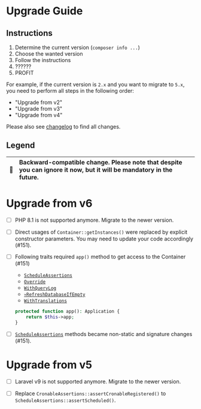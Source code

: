 # Upgrade Guide

[include:file]: ../../docs/Shared/Upgrade.md
[//]: # (start: preprocess/aa9fc458898c7c1c)
[//]: # (warning: Generated automatically. Do not edit.)

## Instructions

1. Determine the current version (`composer info ...`)
2. Choose the wanted version
3. Follow the instructions
4. ??????
5. PROFIT

For example, if the current version is `2.x` and you want to migrate to `5.x`, you need to perform all steps in the following order:

* "Upgrade from v2"
* "Upgrade from v3"
* "Upgrade from v4"

Please also see [changelog](https://github.com/LastDragon-ru/lara-asp/releases) to find all changes.

## Legend

| 🤝 | Backward-compatible change. Please note that despite you can ignore it now, but it will be mandatory in the future. |
|:--:|:--------------------------------------------------------------------------------------------------------------------|

[//]: # (end: preprocess/aa9fc458898c7c1c)

# Upgrade from v6

[include:file]: ../../docs/Shared/Upgrade/FromV6.md
[//]: # (start: preprocess/9679e76379216855)
[//]: # (warning: Generated automatically. Do not edit.)

* [ ] PHP 8.1 is not supported anymore. Migrate to the newer version.

* [ ] Direct usages of `Container::getInstances()` were replaced by explicit constructor parameters. You may need to update your code accordingly (#151).

[//]: # (end: preprocess/9679e76379216855)

* [ ] Following traits required `app()` method to get access to the Container (#151)
  * [`ScheduleAssertions`][code-links/5bf3a6e818e8ec48]
  * [`Override`][code-links/a5e57679c3a947a6]
  * [`WithQueryLog`][code-links/e6637d2e31bd9516]
  * [`💀RefreshDatabaseIfEmpty`][code-links/1e9b6004b06c7c68]
  * [`WithTranslations`][code-links/733eb8fbc4b211a5]

  ```php
  protected function app(): Application {
      return $this->app;
  }
  ```

* [ ] [`ScheduleAssertions`][code-links/5bf3a6e818e8ec48] methods became non-static and signature changes (#151).

# Upgrade from v5

[include:file]: ../../docs/Shared/Upgrade/FromV5.md
[//]: # (start: preprocess/2e85dad2b0618274)
[//]: # (warning: Generated automatically. Do not edit.)

* [ ] Laravel v9 is not supported anymore. Migrate to the newer version.

[//]: # (end: preprocess/2e85dad2b0618274)

* [ ] Replace `CronableAssertions::assertCronableRegistered()` to `ScheduleAssertions::assertScheduled()`.

[//]: # (start: code-links)
[//]: # (warning: Generated automatically. Do not edit.)

[code-links/5bf3a6e818e8ec48]: src/Assertions/Application/ScheduleAssertions.php
    "\LastDragon_ru\LaraASP\Testing\Assertions\Application\ScheduleAssertions"

[code-links/a5e57679c3a947a6]: src/Concerns/Override.php
    "\LastDragon_ru\LaraASP\Testing\Concerns\Override"

[code-links/e6637d2e31bd9516]: src/Database/QueryLog/WithQueryLog.php
    "\LastDragon_ru\LaraASP\Testing\Database\QueryLog\WithQueryLog"

[code-links/1e9b6004b06c7c68]: src/Database/RefreshDatabaseIfEmpty.php
    "\LastDragon_ru\LaraASP\Testing\Database\RefreshDatabaseIfEmpty"

[code-links/733eb8fbc4b211a5]: src/Utils/WithTranslations.php
    "\LastDragon_ru\LaraASP\Testing\Utils\WithTranslations"

[//]: # (end: code-links)

